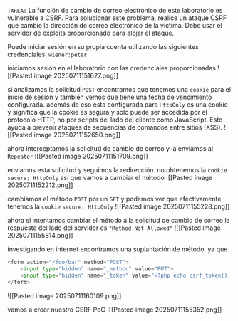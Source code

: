 `TAREA:`
La función de cambio de correo electrónico de este laboratorio es vulnerable a CSRF. Para solucionar este problema, realice un ataque CSRF que cambie la dirección de correo electrónico de la víctima. Debe usar el servidor de exploits proporcionado para alojar el ataque.

Puede iniciar sesión en su propia cuenta utilizando las siguientes credenciales: `wiener:peter`

iniciamos sesión en el laboratorio con las credenciales proporcionadas
![[Pasted image 20250711151627.png]]

si analizamos la solicitud `POST` encontramos que tenemos una `cookie` para el inicio de sesión y también vemos que tiene una fecha de vencimiento configurada. además de eso esta configurada para `HttpOnly` es una cookie y significa que la cookie es segura y solo puede ser accedida por el protocolo HTTP, no por scripts del lado del cliente como JavaScript. Esto ayuda a prevenir ataques de secuencias de comandos entre sitios (XSS). 
![[Pasted image 20250711152650.png]]

ahora interceptamos la solicitud de cambio de correo y la enviamos al `Repeater`
![[Pasted image 20250711151709.png]]

enviamos esta solicitud y seguimos la redirección. no obtenemos la `cookie` `secure: HttpOnly` así que vamos a cambiar el método
![[Pasted image 20250711152212.png]]

cambiamos el método `POST` por un `GET` y podemos ver que efectivamente tenemos la `cookie` `secure; HttpOnly`
![[Pasted image 20250711155228.png]]

ahora si intentamos cambiar el método a la solicitud de cambio de correo la respuesta del lado del servidor es `"Method Not Allowed"`
![[Pasted image 20250711155814.png]]

investigando en internet encontramos una suplantación de método. ya que 

```python
<form action="/foo/bar" method="POST">
    <input type="hidden" name="_method" value="PUT">
    <input type="hidden" name="_token" value="<?php echo csrf_token(); ?>">
</form>
```

![[Pasted image 20250711160109.png]]

vamos a crear nuestro CSRF PoC 
![[Pasted image 20250711155352.png]]